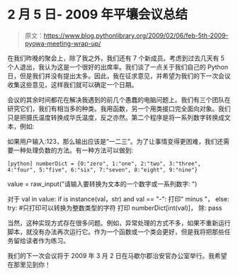 # 2 月 5 日- 2009 年平壤会议总结

> 原文：<https://www.blog.pythonlibrary.org/2009/02/06/feb-5th-2009-pyowa-meeting-wrap-up/>

在我们昨晚的聚会上，除了我之外，我们还有 7 个新成员。考虑到过去几天有 5 个人退出，我认为这是一个很好的出席率。我们谈了一点关于我们自己的 Python 日，但是我们并没有提出太多。因此，我在征求意见，并希望为我们的下一次会议收集这些意见，这样我们就可以确定一个日期。

会议的其余时间都花在解决我遇到的前几个愚蠢的电脑问题上。我们有三个团队在研究它们，我们有相当多的种类。我用函数，另一个用类接口完全面向对象。我们只是把摄氏温度转换成华氏温度，反之亦然。第二个程序是将一系列数字转换成文本，例如:

如果用户输入:123，那么输出应该是“一二三”。为了让事情变得更困难，我们还需要一种处理负数的方法。有一种方法可以做到:

`[python]
numberDict = {0:"zero", 1:"one", 2:"two", 3:"three", 4:"four",
5:"five", 6:"six", 7:"seven", 8:"eight", 9:"nine"}`

value = raw_input("请输入要转换为文本的一个数字或一系列数字: ")

对于 val in value:
if is instance(val，str) and val == "-":
打印" minus "，
else:
try:
#只打印可以转换为整数类型的字符
打印 numberDict[int(val)]，
除:
pass

当然，这种实现方式存在很多问题。例如，异常处理的方式不多，如果不重新运行脚本，就没有办法再次运行它。作为一个函数或一个类会更好，但是我将把那些任务留给读者作为练习。

我们的下一次会议将于 2009 年 3 月 2 日在马歇尔郡治安官办公室举行。我希望在那里见到你！